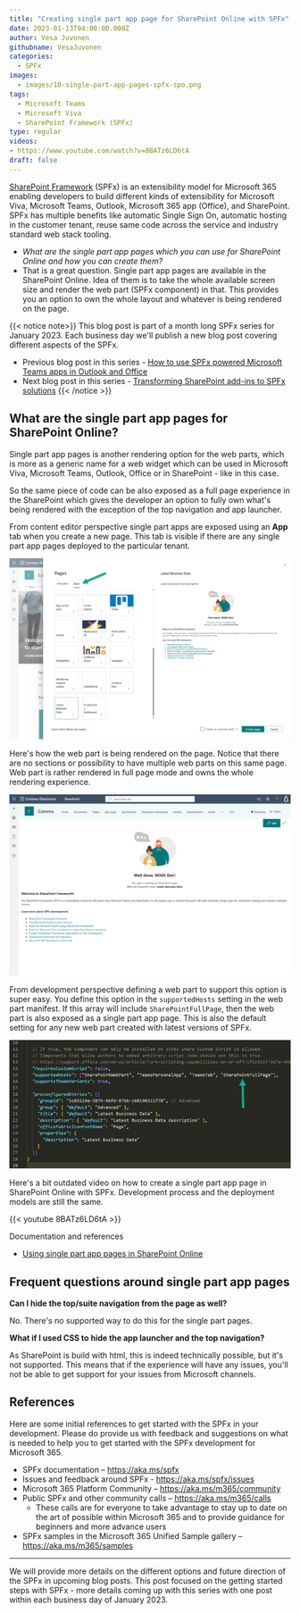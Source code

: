 ```yaml
---
title: "Creating single part app page for SharePoint Online with SPFx"
date: 2023-01-13T04:00:00.000Z
author: Vesa Juvonen
githubname: VesaJuvonen
categories:
  - SPFx
images:
  - images/10-single-part-app-pages-spfx-spo.png
tags:
  - Microsoft Teams
  - Microsoft Viva
  - SharePoint Framework (SPFx)
type: regular
videos:
- https://www.youtube.com/watch?v=8BATz6LD6tA
draft: false
---
```


[SharePoint Framework](https://aka.ms/spfx) (SPFx) is an extensibility model for Microsoft 365 enabling developers to build different kinds of extensibility for Microsoft Viva, Microsoft Teams, Outlook, Microsoft 365 app (Office), and SharePoint. SPFx has multiple benefits like automatic Single Sign On, automatic hosting in the customer tenant, reuse same code across the service and industry standard web stack tooling.

-	*What are the single part app pages which you can use for SharePoint Online and how you can create them?*
-	That is a great question. Single part app pages are available in the SharePoint Online. Idea of them is to take the whole available screen size and render the web part (SPFx component) in that. This provides you an option to own the whole layout and whatever is being rendered on the page.

{{< notice note>}}
This blog post is part of a month long SPFx series for January 2023. Each business day we'll publish a new blog post covering different aspects of the SPFx.

* Previous blog post in this series - [How to use SPFx powered Microsoft Teams apps in Outlook and Office](https://pnp.github.io/blog/post/spfx-08-spfx-powered-teams-solutions-outlook-office/)
* Next blog post in this series - [Transforming SharePoint add-ins to SPFx solutions](https://pnp.github.io/blog/post/spfx-11-transform-add-ins-to-spfx/)
{{< /notice >}}


## What are the single part app pages for SharePoint Online?

Single part app pages is another rendering option for the web parts, which is more as a generic name for a web widget which can be used in Microsoft Viva, Microsoft Teams, Outlook, Office or in SharePoint - like in this case.

So the same piece of code can be also exposed as a full page experience in the SharePoint which gives the developer an option to fully own what's being rendered with the exception of the top navigation and app launcher.

From content editor perspective single part apps are exposed using an **App** tab when you create a new page. This tab is visible if there are any single part app pages deployed to the particular tenant.

![Exposing app pages for content creators](images/pages-apps-creation.png)

Here's how the web part is being rendered on the page. Notice that there are no sections or possibility to have multiple web parts on this same page. Web part is rather rendered in full page mode and owns the whole rendering experience.

![Sample app page](images/single-part-app-rendering-full-page.png)

From development perspective defining a web part to support this option is super easy. You define this option in the `supportedHosts` setting in the web part manifest. If this array will include `SharePointFullPage`, then the web part is also exposed as a single part app page. This is also the default setting for any new web part created with latest versions of SPFx.

![Web part configuration for app pages](images/webpart-manifest-app-part.png)

Here's a bit outdated video on how to create a single part app page in SharePoint Online with SPFx. Development process and the deployment models are still the same.

{{< youtube 8BATz6LD6tA >}}

Documentation and references

- [Using single part app pages in SharePoint Online](https://learn.microsoft.com/sharepoint/dev/spfx/web-parts/single-part-app-pages)


## Frequent questions around single part app pages

**Can I hide the top/suite navigation from the page as well?**

No. There's no supported way to do this for the single part pages.

**What if I used CSS to hide the app launcher and the top navigation?**

As SharePoint is build with html, this is indeed technically possible, but it's not supported. This means that if the experience will have any issues, you'll not be able to get support for your issues from Microsoft channels.

## References

Here are some initial references to get started with the SPFx in your development. Please do provide us with feedback and suggestions on what is needed to help you to get started with the SPFx development for Microsoft 365.

-	SPFx documentation – https://aka.ms/spfx
-	Issues and feedback around SPFx - https://aka.ms/spfx/issues
-	Microsoft 365 Platform Community – https://aka.ms/m365/community
-	Public SPFx and other community calls – https://aka.ms/m365/calls
    - These calls are for everyone to take advantage to stay up to date on the art of possible within Microsoft 365 and to provide guidance for beginners and more advance users
-	SPFx samples in the Microsoft 365 Unified Sample gallery – https://aka.ms/m365/samples

- - -

We will provide more details on the different options and future direction of the SPFx in upcoming blog posts. This post focused on the getting started steps with SPFx - more details coming up with this series with one post within each business day of January 2023.
